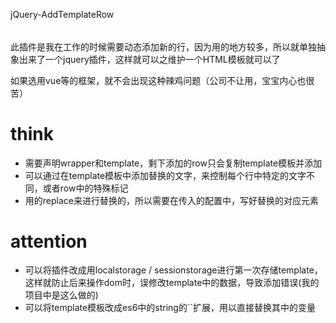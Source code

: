 jQuery-AddTemplateRow
######

此插件是我在工作的时候需要动态添加新的行，因为用的地方较多，所以就单独抽象出来了一个jquery插件，这样就可以之维护一个HTML模板就可以了

如果选用vue等的框架，就不会出现这种辣鸡问题（公司不让用，宝宝内心也很苦）

think
======
- 需要声明wrapper和template，剩下添加的row只会复制template模板并添加
- 可以通过在template模板中添加替换的文字，来控制每个行中特定的文字不同，或者row中的特殊标记
- 用的replace来进行替换的，所以需要在传入的配置中，写好替换的对应元素

attention
=====
- 可以将插件改成用localstorage / sessionstorage进行第一次存储template，这样就防止后来操作dom时，误修改template中的数据，导致添加错误(我的项目中是这么做的)
- 可以将template模板改成es6中的string的``扩展，用以直接替换其中的变量
